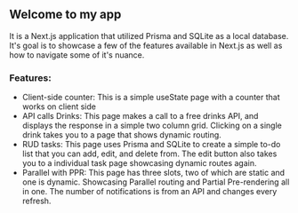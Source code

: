 ## Welcome to my app

It is a Next.js application that utilized Prisma and SQLite as a local database. It's goal is to showcase a few of the features available in Next.js as well as how to navigate some of it's nuance. 

### Features:
* Client-side counter: This is a simple useState page with a counter that works on client side
* API calls Drinks: This page makes a call to a free drinks API, and displays the response in a simple two column grid. Clicking on a single drink takes you to a page that shows dynamic routing.
* RUD tasks: This page uses Prisma and SQLite to create a simple to-do list that you can add, edit, and delete from. The edit button also takes you to a individual task page showcasing dynamic routes again.
* Parallel with PPR: This page has three slots, two of which are static and one is dynamic. Showcasing Parallel routing and Partial Pre-rendering all in one. The number of notifications is from an API and changes every refresh.

